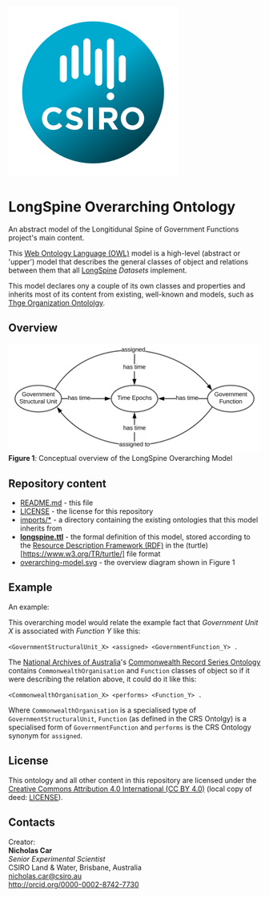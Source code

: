 ![](CSIRO_Logo.svg)

# LongSpine Overarching Ontology
An abstract model of the Longitidunal Spine of Government Functions project's main content.

This [Web Ontology Language (OWL)](https://www.w3.org/2001/sw/wiki/OWL) model is a high-level (abstract or 'upper') model that describes the general classes of object and relations between them that all [LongSpine](https://longspine.cat) *Datasets* implement.

This model declares ony a couple of its own classes and properties and inherits most of its content from existing, well-known and models, such as [Thge Organization Ontololgy](https://www.w3.org/TR/vocab-org/).


## Overview
![](overarching-model.svg)  
**Figure 1**: Conceptual overview of the LongSpine Overarching Model

## Repository content
* [README.md](README.md) - this file
* [LICENSE](LICENSE) - the license for this repository
* [imports/*](imports) - a directory containing the existing ontologies that this model inherits from
* **[longspine.ttl](longspine.ttl)** - the formal definition of this model, stored according to the [Resource Description Framework (RDF)](https://www.w3.org/2001/sw/wiki/RDF) in the (turtle)[https://www.w3.org/TR/turtle/] file format
* [overarching-model.svg](overarching-model.svg) - the overview diagram shown in Figure 1

## Example
An example:

This overarching model would relate the example fact that *Government Unit X* is associated with *Function Y* like this:

`<GovernmentStructuralUnit_X> <assigned> <GovernmentFunction_Y> .`

The [National Archives of Australia](http://www.naa.gov.au)'s [Commonwealth Record Series Ontology](http://linked.data.gov.au/def/crs) contains `CommonwealthOrganisation` and `Function` classes of object so if it were describing the relation above, it could do it like this:

`<CommonwealthOrganisation_X> <performs> <Function_Y> .`

Where `CommonwealthOrganisation` is a specialised type of `GovernmentStructuralUnit`, `Function` (as defined in the CRS Ontolgy) is a specialised form of `GovernmentFunction` and `performs` is the CRS Ontology synonym for `assigned`.


## License
This ontology and all other content in this repository are licensed under the [Creative Commons Attribution 4.0 International (CC BY 4.0)](https://creativecommons.org/licenses/by/4.0/) (local copy of deed: [LICENSE](LICENSE)).


## Contacts
Creator:  
**Nicholas Car**  
*Senior Experimental Scientist*  
CSIRO Land & Water, Brisbane, Australia  
<nicholas.car@csiro.au>  
<http://orcid.org/0000-0002-8742-7730>  
